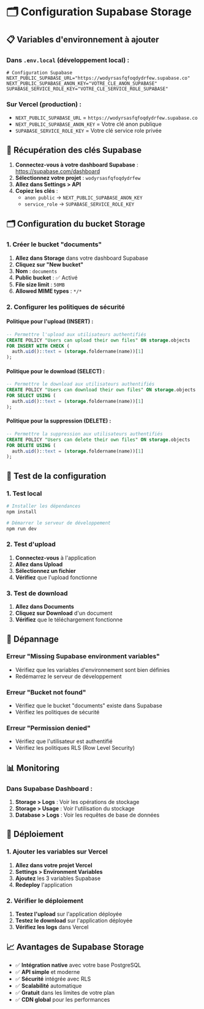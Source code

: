 # 🗂️ Configuration Supabase Storage

## 📋 Variables d'environnement à ajouter

### Dans `.env.local` (développement local) :
```env
# Configuration Supabase
NEXT_PUBLIC_SUPABASE_URL="https://wodyrsasfqfoqdydrfew.supabase.co"
NEXT_PUBLIC_SUPABASE_ANON_KEY="VOTRE_CLE_ANON_SUPABASE"
SUPABASE_SERVICE_ROLE_KEY="VOTRE_CLE_SERVICE_ROLE_SUPABASE"
```

### Sur Vercel (production) :
- `NEXT_PUBLIC_SUPABASE_URL` = `https://wodyrsasfqfoqdydrfew.supabase.co`
- `NEXT_PUBLIC_SUPABASE_ANON_KEY` = Votre clé anon publique
- `SUPABASE_SERVICE_ROLE_KEY` = Votre clé service role privée

## 🔑 Récupération des clés Supabase

1. **Connectez-vous à votre dashboard Supabase** : https://supabase.com/dashboard
2. **Sélectionnez votre projet** : `wodyrsasfqfoqdydrfew`
3. **Allez dans Settings > API**
4. **Copiez les clés** :
   - `anon public` → `NEXT_PUBLIC_SUPABASE_ANON_KEY`
   - `service_role` → `SUPABASE_SERVICE_ROLE_KEY`

## 🗂️ Configuration du bucket Storage

### 1. Créer le bucket "documents"
1. **Allez dans Storage** dans votre dashboard Supabase
2. **Cliquez sur "New bucket"**
3. **Nom** : `documents`
4. **Public bucket** : ✅ Activé
5. **File size limit** : `50MB`
6. **Allowed MIME types** : `*/*`

### 2. Configurer les politiques de sécurité

#### Politique pour l'upload (INSERT) :
```sql
-- Permettre l'upload aux utilisateurs authentifiés
CREATE POLICY "Users can upload their own files" ON storage.objects
FOR INSERT WITH CHECK (
  auth.uid()::text = (storage.foldername(name))[1]
);
```

#### Politique pour le download (SELECT) :
```sql
-- Permettre le download aux utilisateurs authentifiés
CREATE POLICY "Users can download their own files" ON storage.objects
FOR SELECT USING (
  auth.uid()::text = (storage.foldername(name))[1]
);
```

#### Politique pour la suppression (DELETE) :
```sql
-- Permettre la suppression aux utilisateurs authentifiés
CREATE POLICY "Users can delete their own files" ON storage.objects
FOR DELETE USING (
  auth.uid()::text = (storage.foldername(name))[1]
);
```

## 🧪 Test de la configuration

### 1. Test local
```bash
# Installer les dépendances
npm install

# Démarrer le serveur de développement
npm run dev
```

### 2. Test d'upload
1. **Connectez-vous** à l'application
2. **Allez dans Upload**
3. **Sélectionnez un fichier**
4. **Vérifiez** que l'upload fonctionne

### 3. Test de download
1. **Allez dans Documents**
2. **Cliquez sur Download** d'un document
3. **Vérifiez** que le téléchargement fonctionne

## 🔧 Dépannage

### Erreur "Missing Supabase environment variables"
- Vérifiez que les variables d'environnement sont bien définies
- Redémarrez le serveur de développement

### Erreur "Bucket not found"
- Vérifiez que le bucket "documents" existe dans Supabase
- Vérifiez les politiques de sécurité

### Erreur "Permission denied"
- Vérifiez que l'utilisateur est authentifié
- Vérifiez les politiques RLS (Row Level Security)

## 📊 Monitoring

### Dans Supabase Dashboard :
1. **Storage > Logs** : Voir les opérations de stockage
2. **Storage > Usage** : Voir l'utilisation du stockage
3. **Database > Logs** : Voir les requêtes de base de données

## 🚀 Déploiement

### 1. Ajouter les variables sur Vercel
1. **Allez dans votre projet Vercel**
2. **Settings > Environment Variables**
3. **Ajoutez** les 3 variables Supabase
4. **Redeploy** l'application

### 2. Vérifier le déploiement
1. **Testez l'upload** sur l'application déployée
2. **Testez le download** sur l'application déployée
3. **Vérifiez les logs** dans Vercel

## 📈 Avantages de Supabase Storage

- ✅ **Intégration native** avec votre base PostgreSQL
- ✅ **API simple** et moderne
- ✅ **Sécurité** intégrée avec RLS
- ✅ **Scalabilité** automatique
- ✅ **Gratuit** dans les limites de votre plan
- ✅ **CDN global** pour les performances
